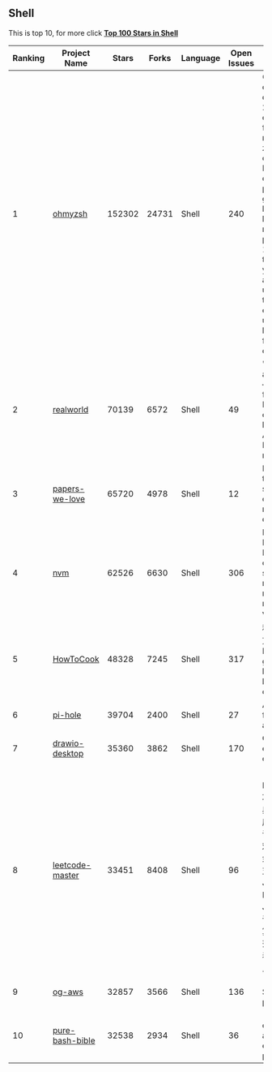 ## Shell

This is top 10, for more click **[Top 100 Stars in Shell](Top100/Shell.md)**

| Ranking | Project Name | Stars | Forks | Language | Open Issues | Description | Last Commit |
| ------- | ------------ | ----- | ----- | -------- | ----------- | ----------- | ----------- |
| 1 | [ohmyzsh](https://github.com/ohmyzsh/ohmyzsh) | 152302 | 24731 | Shell | 240 | 🙃   A delightful community-driven (with 2,000+ contributors) framework for managing your zsh configuration. Includes 300+ optional plugins (rails, git, macOS, hub, docker, homebrew, node, php, python, etc), 140+ themes to spice up your morning, and an auto-update tool so that makes it easy to keep up with the latest updates from the community. | 2022-11-16T11:59:41Z |
| 2 | [realworld](https://github.com/gothinkster/realworld) | 70139 | 6572 | Shell | 49 | "The mother of all demo apps" — Exemplary fullstack Medium.com clone powered by React, Angular, Node, Django, and many more 🏅 | 2022-11-16T04:58:21Z |
| 3 | [papers-we-love](https://github.com/papers-we-love/papers-we-love) | 65720 | 4978 | Shell | 12 | Papers from the computer science community to read and discuss. | 2022-11-04T21:59:18Z |
| 4 | [nvm](https://github.com/nvm-sh/nvm) | 62526 | 6630 | Shell | 306 | Node Version Manager - POSIX-compliant bash script to manage multiple active node.js versions | 2022-11-08T08:35:52Z |
| 5 | [HowToCook](https://github.com/Anduin2017/HowToCook) | 48328 | 7245 | Shell | 317 | 程序员在家做饭方法指南。Programmer's guide about how to cook at home (Chinese only). | 2022-11-16T01:45:29Z |
| 6 | [pi-hole](https://github.com/pi-hole/pi-hole) | 39704 | 2400 | Shell | 27 | A black hole for Internet advertisements | 2022-11-16T19:08:10Z |
| 7 | [drawio-desktop](https://github.com/jgraph/drawio-desktop) | 35360 | 3862 | Shell | 170 | Official electron build of draw.io | 2022-11-04T00:05:45Z |
| 8 | [leetcode-master](https://github.com/youngyangyang04/leetcode-master) | 33451 | 8408 | Shell | 96 | 《代码随想录》LeetCode 刷题攻略：200道经典题目刷题顺序，共60w字的详细图解，视频难点剖析，50余张思维导图，支持C++，Java，Python，Go，JavaScript等多语言版本，从此算法学习不再迷茫！🔥🔥 来看看，你会发现相见恨晚！🚀  | 2022-11-16T14:08:06Z |
| 9 | [og-aws](https://github.com/open-guides/og-aws) | 32857 | 3566 | Shell | 136 | 📙 Amazon Web Services — a practical guide | 2022-11-16T09:39:10Z |
| 10 | [pure-bash-bible](https://github.com/dylanaraps/pure-bash-bible) | 32538 | 2934 | Shell | 36 | 📖 A collection of pure bash alternatives to external processes. | 2022-03-26T18:58:56Z |
